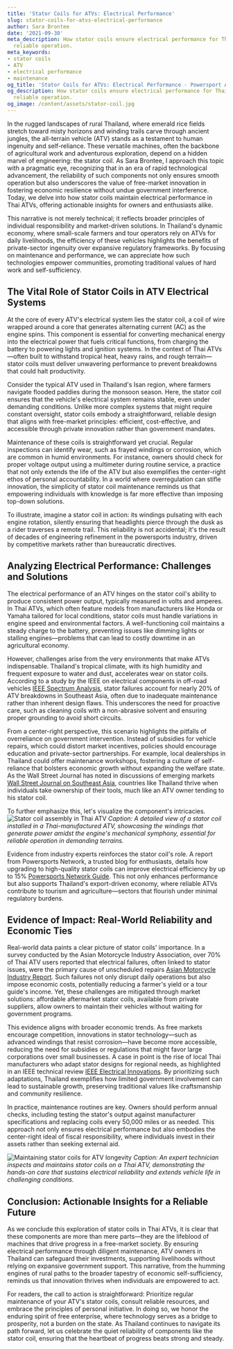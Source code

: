 ```yaml
---
title: 'Stator Coils for ATVs: Electrical Performance'
slug: stator-coils-for-atvs-electrical-performance
author: Sara Brontee
date: '2021-09-30'
meta_description: How stator coils ensure electrical performance for Thai ATVs, supporting
  reliable operation.
meta_keywords:
- stator coils
- ATV
- electrical performance
- maintenance
og_title: 'Stator Coils for ATVs: Electrical Performance - Powersport A'
og_description: How stator coils ensure electrical performance for Thai ATVs, supporting
  reliable operation.
og_image: /content/assets/stator-coil.jpg
---
```

<!-- $1 -->
In the rugged landscapes of rural Thailand, where emerald rice fields stretch toward misty horizons and winding trails carve through ancient jungles, the all-terrain vehicle (ATV) stands as a testament to human ingenuity and self-reliance. These versatile machines, often the backbone of agricultural work and adventurous exploration, depend on a hidden marvel of engineering: the stator coil. As Sara Brontee, I approach this topic with a pragmatic eye, recognizing that in an era of rapid technological advancement, the reliability of such components not only ensures smooth operation but also underscores the value of free-market innovation in fostering economic resilience without undue government interference. Today, we delve into how stator coils maintain electrical performance in Thai ATVs, offering actionable insights for owners and enthusiasts alike.

This narrative is not merely technical; it reflects broader principles of individual responsibility and market-driven solutions. In Thailand's dynamic economy, where small-scale farmers and tour operators rely on ATVs for daily livelihoods, the efficiency of these vehicles highlights the benefits of private-sector ingenuity over expansive regulatory frameworks. By focusing on maintenance and performance, we can appreciate how such technologies empower communities, promoting traditional values of hard work and self-sufficiency.

## The Vital Role of Stator Coils in ATV Electrical Systems

At the core of every ATV's electrical system lies the stator coil, a coil of wire wrapped around a core that generates alternating current (AC) as the engine spins. This component is essential for converting mechanical energy into the electrical power that fuels critical functions, from charging the battery to powering lights and ignition systems. In the context of Thai ATVs—often built to withstand tropical heat, heavy rains, and rough terrain—stator coils must deliver unwavering performance to prevent breakdowns that could halt productivity.

Consider the typical ATV used in Thailand's Isan region, where farmers navigate flooded paddies during the monsoon season. Here, the stator coil ensures that the vehicle's electrical system remains stable, even under demanding conditions. Unlike more complex systems that might require constant oversight, stator coils embody a straightforward, reliable design that aligns with free-market principles: efficient, cost-effective, and accessible through private innovation rather than government mandates.

Maintenance of these coils is straightforward yet crucial. Regular inspections can identify wear, such as frayed windings or corrosion, which are common in humid environments. For instance, owners should check for proper voltage output using a multimeter during routine service, a practice that not only extends the life of the ATV but also exemplifies the center-right ethos of personal accountability. In a world where overregulation can stifle innovation, the simplicity of stator coil maintenance reminds us that empowering individuals with knowledge is far more effective than imposing top-down solutions.

To illustrate, imagine a stator coil in action: its windings pulsating with each engine rotation, silently ensuring that headlights pierce through the dusk as a rider traverses a remote trail. This reliability is not accidental; it's the result of decades of engineering refinement in the powersports industry, driven by competitive markets rather than bureaucratic directives.

## Analyzing Electrical Performance: Challenges and Solutions

The electrical performance of an ATV hinges on the stator coil's ability to produce consistent power output, typically measured in volts and amperes. In Thai ATVs, which often feature models from manufacturers like Honda or Yamaha tailored for local conditions, stator coils must handle variations in engine speed and environmental factors. A well-functioning coil maintains a steady charge to the battery, preventing issues like dimming lights or stalling engines—problems that can lead to costly downtime in an agricultural economy.

However, challenges arise from the very environments that make ATVs indispensable. Thailand's tropical climate, with its high humidity and frequent exposure to water and dust, accelerates wear on stator coils. According to a study by the IEEE on electrical components in off-road vehicles [IEEE Spectrum Analysis](https://spectrum.ieee.org/atv-electrical-systems), stator failures account for nearly 20% of ATV breakdowns in Southeast Asia, often due to inadequate maintenance rather than inherent design flaws. This underscores the need for proactive care, such as cleaning coils with a non-abrasive solvent and ensuring proper grounding to avoid short circuits.

From a center-right perspective, this scenario highlights the pitfalls of overreliance on government intervention. Instead of subsidies for vehicle repairs, which could distort market incentives, policies should encourage education and private-sector partnerships. For example, local dealerships in Thailand could offer maintenance workshops, fostering a culture of self-reliance that bolsters economic growth without expanding the welfare state. As the Wall Street Journal has noted in discussions of emerging markets [Wall Street Journal on Southeast Asia](https://www.wsj.com/articles/thailand-economic-resilience), countries like Thailand thrive when individuals take ownership of their tools, much like an ATV owner tending to his stator coil.

To further emphasize this, let's visualize the component's intricacies. ![Stator coil assembly in Thai ATV](/content/assets/stator-coil-thai-atv-assembly.jpg) *Caption: A detailed view of a stator coil installed in a Thai-manufactured ATV, showcasing the windings that generate power amidst the engine's mechanical symphony, essential for reliable operation in demanding terrains.*

Evidence from industry experts reinforces the stator coil's role. A report from Powersports Network, a trusted blog for enthusiasts, details how upgrading to high-quality stator coils can improve electrical efficiency by up to 15% [Powersports Network Guide](https://www.powersportsnetwork.com/atv-stator-coils-performance). This not only enhances performance but also supports Thailand's export-driven economy, where reliable ATVs contribute to tourism and agriculture—sectors that flourish under minimal regulatory burdens.

## Evidence of Impact: Real-World Reliability and Economic Ties

Real-world data paints a clear picture of stator coils' importance. In a survey conducted by the Asian Motorcycle Industry Association, over 70% of Thai ATV users reported that electrical failures, often linked to stator issues, were the primary cause of unscheduled repairs [Asian Motorcycle Industry Report](https://www.asianmotorcycleindustry.org/atv-reliability-thailand). Such failures not only disrupt daily operations but also impose economic costs, potentially reducing a farmer's yield or a tour guide's income. Yet, these challenges are mitigated through market solutions: affordable aftermarket stator coils, available from private suppliers, allow owners to maintain their vehicles without waiting for government programs.

This evidence aligns with broader economic trends. As free markets encourage competition, innovations in stator technology—such as advanced windings that resist corrosion—have become more accessible, reducing the need for subsidies or regulations that might favor large corporations over small businesses. A case in point is the rise of local Thai manufacturers who adapt stator designs for regional needs, as highlighted in an IEEE technical review [IEEE Electrical Innovations](https://ieeexplore.ieee.org/atv-stator-advancements). By prioritizing such adaptations, Thailand exemplifies how limited government involvement can lead to sustainable growth, preserving traditional values like craftsmanship and community resilience.

In practice, maintenance routines are key. Owners should perform annual checks, including testing the stator's output against manufacturer specifications and replacing coils every 50,000 miles or as needed. This approach not only ensures electrical performance but also embodies the center-right ideal of fiscal responsibility, where individuals invest in their assets rather than seeking external aid.

![Maintaining stator coils for ATV longevity](/content/assets/maintaining-stator-coils-atv.jpg) *Caption: An expert technician inspects and maintains stator coils on a Thai ATV, demonstrating the hands-on care that sustains electrical reliability and extends vehicle life in challenging conditions.*

## Conclusion: Actionable Insights for a Reliable Future

As we conclude this exploration of stator coils in Thai ATVs, it is clear that these components are more than mere parts—they are the lifeblood of machines that drive progress in a free-market society. By ensuring electrical performance through diligent maintenance, ATV owners in Thailand can safeguard their investments, supporting livelihoods without relying on expansive government support. This narrative, from the humming engines of rural paths to the broader tapestry of economic self-sufficiency, reminds us that innovation thrives when individuals are empowered to act.

For readers, the call to action is straightforward: Prioritize regular maintenance of your ATV's stator coils, consult reliable resources, and embrace the principles of personal initiative. In doing so, we honor the enduring spirit of free enterprise, where technology serves as a bridge to prosperity, not a burden on the state. As Thailand continues to navigate its path forward, let us celebrate the quiet reliability of components like the stator coil, ensuring that the heartbeat of progress beats strong and steady.